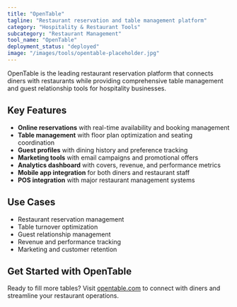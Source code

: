 ```yaml
---
title: "OpenTable"
tagline: "Restaurant reservation and table management platform"
category: "Hospitality & Restaurant Tools"
subcategory: "Restaurant Management"
tool_name: "OpenTable"
deployment_status: "deployed"
image: "/images/tools/opentable-placeholder.jpg"
---
```

OpenTable is the leading restaurant reservation platform that connects diners with restaurants while providing comprehensive table management and guest relationship tools for hospitality businesses.

## Key Features

- **Online reservations** with real-time availability and booking management
- **Table management** with floor plan optimization and seating coordination
- **Guest profiles** with dining history and preference tracking
- **Marketing tools** with email campaigns and promotional offers
- **Analytics dashboard** with covers, revenue, and performance metrics
- **Mobile app integration** for both diners and restaurant staff
- **POS integration** with major restaurant management systems

## Use Cases

- Restaurant reservation management
- Table turnover optimization
- Guest relationship management
- Revenue and performance tracking
- Marketing and customer retention

## Get Started with OpenTable

Ready to fill more tables? Visit [opentable.com](https://www.opentable.com) to connect with diners and streamline your restaurant operations.